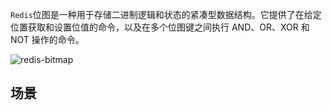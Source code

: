`Redis`位图是一种用于存储二进制逻辑和状态的紧凑型数据结构。它提供了在给定位置获取和设置位值的命令，以及在多个位图键之间执行 AND、OR、XOR 和 NOT 操作的命令。

![redis-bitmap](https://redis.com/wp-content/uploads/2019/07/data-structures-_bitmaps.svg?&auto=webp&quality=85,75&width=800)

## 场景
